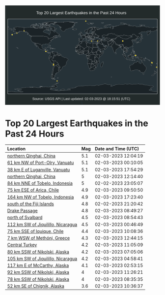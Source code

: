 ![Map](./map.png)

# Top 20 Largest Earthquakes in the Past 24 Hours

| Location | Mag | Date and Time (UTC) |
|:---|:---|:---|
| [northern Qinghai, China](https://earthquake.usgs.gov/earthquakes/eventpage/us6000jl5t) | 5.1 | 02-03-2023 12:04:19 |
| [61 km NW of Port-Olry, Vanuatu](https://earthquake.usgs.gov/earthquakes/eventpage/us6000jl35) | 5.1 | 02-03-2023 00:10:05 |
| [38 km E of Luganville, Vanuatu](https://earthquake.usgs.gov/earthquakes/eventpage/us6000jl7u) | 5.1 | 02-03-2023 17:54:29 |
| [northern Qinghai, China](https://earthquake.usgs.gov/earthquakes/eventpage/us6000jl5u) | 5 | 02-03-2023 12:14:40 |
| [84 km NNE of Tobelo, Indonesia](https://earthquake.usgs.gov/earthquakes/eventpage/us6000jl2q) | 5 | 02-02-2023 23:05:07 |
| [75 km ESE of Arica, Chile](https://earthquake.usgs.gov/earthquakes/eventpage/us6000jl5c) | 4.9 | 02-03-2023 09:50:50 |
| [164 km NW of Tobelo, Indonesia](https://earthquake.usgs.gov/earthquakes/eventpage/us6000jl7m) | 4.9 | 02-03-2023 17:23:40 |
| [south of the Fiji Islands](https://earthquake.usgs.gov/earthquakes/eventpage/us6000jl1t) | 4.8 | 02-02-2023 21:20:42 |
| [Drake Passage](https://earthquake.usgs.gov/earthquakes/eventpage/us6000jl53) | 4.8 | 02-03-2023 08:49:27 |
| [north of Svalbard](https://earthquake.usgs.gov/earthquakes/eventpage/us6000jl55) | 4.5 | 02-03-2023 08:54:43 |
| [112 km SW of Jiquilillo, Nicaragua](https://earthquake.usgs.gov/earthquakes/eventpage/us6000jl37) | 4.5 | 02-03-2023 00:46:49 |
| [75 km SSE of Iquique, Chile](https://earthquake.usgs.gov/earthquakes/eventpage/us6000jl5e) | 4.4 | 02-03-2023 10:08:36 |
| [7 km WSW of Methóni, Greece](https://earthquake.usgs.gov/earthquakes/eventpage/us6000jl5y) | 4.3 | 02-03-2023 12:44:15 |
| [Central Turkey](https://earthquake.usgs.gov/earthquakes/eventpage/us6000jl5l) | 4.2 | 02-03-2023 11:05:09 |
| [80 km SSW of Nikolski, Alaska](https://earthquake.usgs.gov/earthquakes/eventpage/us6000jl4r) | 4.2 | 02-03-2023 07:05:06 |
| [105 km SW of Jiquilillo, Nicaragua](https://earthquake.usgs.gov/earthquakes/eventpage/us6000jl4b) | 4.2 | 02-03-2023 04:58:41 |
| [117 km E of McCarthy, Alaska](https://earthquake.usgs.gov/earthquakes/eventpage/us6000jl3u) | 4.1 | 02-03-2023 02:53:15 |
| [92 km SSW of Nikolski, Alaska](https://earthquake.usgs.gov/earthquakes/eventpage/us6000jl5p) | 4 | 02-03-2023 11:26:21 |
| [78 km SSW of Nikolski, Alaska](https://earthquake.usgs.gov/earthquakes/eventpage/us6000jl51) | 4 | 02-03-2023 08:35:35 |
| [52 km SE of Chignik, Alaska](https://earthquake.usgs.gov/earthquakes/eventpage/ak0231kefxlc) | 3.6 | 02-03-2023 10:36:37 |
